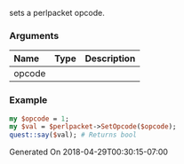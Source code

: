 sets a perlpacket opcode.
### Arguments
**Name**|**Type**|**Description**
:---|:---|:---
opcode||

### Example

```perl
my $opcode = 1;
my $val = $perlpacket->SetOpcode($opcode);
quest::say($val); # Returns bool
```


Generated On 2018-04-29T00:30:15-07:00